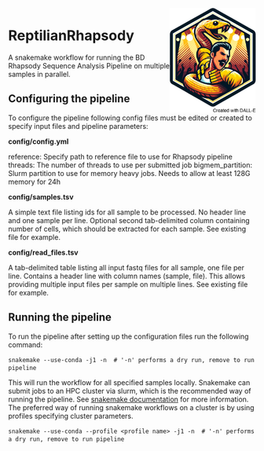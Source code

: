 <img src="hex_sticker.png" alt="hex sticker" align="right" width="175"/>

# ReptilianRhapsody

A snakemake workflow for running the BD Rhapsody Sequence Analysis Pipeline on multiple samples in 
parallel.

## Configuring the pipeline

To configure the pipeline following config files must be edited or created to specify input files
and pipeline parameters:

**config/config.yml**

reference: Specify path to reference file to use for Rhapsody pipeline
threads: The number of threads to use per submitted job
bigmem_partition: Slurm partition to use for memory heavy jobs. Needs to allow at least 128G memory
for 24h

**config/samples.tsv**

A simple text file listing ids for all sample to be processed. No header line and one sample per
line. Optional second tab-delimited column containing number of cells, which should be extracted for
each sample. See existing file for example.

**config/read_files.tsv**

A tab-delimited table listing all input fastq files for all sample, one file per line. Contains a
header line with column names (sample, file). This allows providing multiple input files per sample
on multiple lines. See existing file for example.

## Running the pipeline
To run the pipeline after setting up the configuration files run the following command:

```
snakemake --use-conda -j1 -n  # '-n' performs a dry run, remove to run pipeline
```

This will run the workflow for all specified samples locally. Snakemake can submit jobs to an HPC
cluster via slurm, which is the recommended way of running the pipeline. See
[snakemake documentation](https://snakemake.readthedocs.io/en/v7.32.0/executing/cluster.html) for
more information. The preferred way of running snakemake workflows on a cluster is by using profiles
specifying cluster parameters.

```
snakemake --use-conda --profile <profile name> -j1 -n  # '-n' performs a dry run, remove to run pipeline
```
